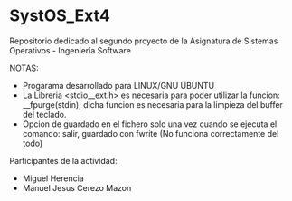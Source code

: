 # SystOS_Ext4
Repositorio dedicado al segundo proyecto de la Asignatura de Sistemas Operativos - Ingeniería Software

NOTAS:
- Progarama desarrollado para LINUX/GNU UBUNTU
- La Libreria <stdio__ext.h> es necesaria para poder utilizar la funcion: __fpurge(stdin);
  dicha funcion es necesaria para la limpieza del buffer del teclado.
- Opcion de guardado en el fichero solo una vez cuando se ejecuta el comando: salir, guardado con fwrite (No funciona correctamente del todo)

Participantes de la actividad: 
- Miguel Herencia
- Manuel Jesus Cerezo Mazon
